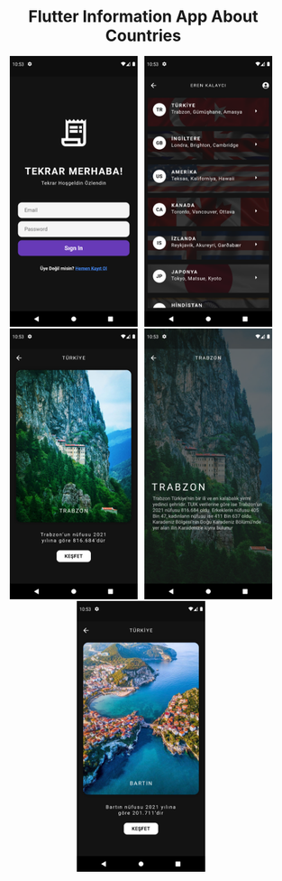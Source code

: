 <b><h1 align="center">Flutter Information App About Countries</h1></b>

<div class="photo-container" align="center">
  <img src="https://github.com/KLYCHUB/flutter_information_app_about_countries/blob/master/ss/1.png?raw=true" height="480",width="270">
  &nbsp;
  <img src="https://github.com/KLYCHUB/flutter_information_app_about_countries/blob/master/ss/2.png?raw=true" height="480",width="270">
  &nbsp;
  <img src="https://github.com/KLYCHUB/flutter_information_app_about_countries/blob/master/ss/3.png?raw=true" height="480",width="270">
  &nbsp;
  <img src="https://github.com/KLYCHUB/flutter_information_app_about_countries/blob/master/ss/4.png?raw=true" height="480",width="270">
  &nbsp;
  <img src="https://github.com/KLYCHUB/flutter_information_app_about_countries/blob/master/ss/5.png?raw=true" height="480",width="270">
  &nbsp;
</div>
